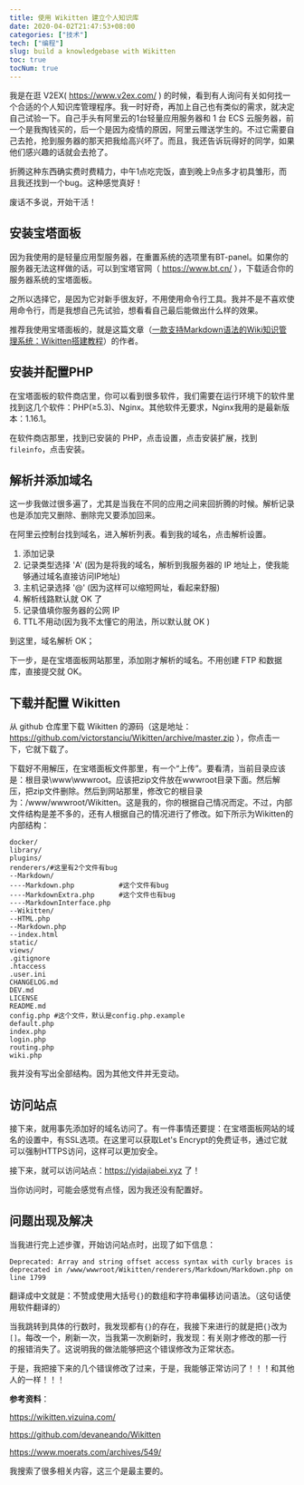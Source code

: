 ```yaml
---
title: 使用 Wikitten 建立个人知识库
date: 2020-04-02T21:47:53+08:00
categories: ["技术"]
tech: ["编程"]
slug: build a knowledgebase with Wikitten
toc: true
tocNum: true
---
```


我是在逛 V2EX( https://www.v2ex.com/ ) 的时候，看到有人询问有关如何找一个合适的个人知识库管理程序。我一时好奇，再加上自己也有类似的需求，就决定自己试验一下。自己手头有阿里云的1台轻量应用服务器和 1 台 ECS 云服务器，前一个是我掏钱买的，后一个是因为疫情的原因，阿里云赠送学生的。不过它需要自己去抢，抢到服务器的那天把我给高兴坏了。而且，我还告诉玩得好的同学，如果他们感兴趣的话就会去抢了。

折腾这种东西确实费时费精力，中午1点吃完饭，直到晚上9点多才初具雏形，而且我还找到一个bug。这种感觉真好！

废话不多说，开始干活！

## 安装宝塔面板

因为我使用的是轻量应用型服务器，在重置系统的选项里有BT-panel。如果你的服务器无法这样做的话，可以到宝塔官网（ https://www.bt.cn/ ），下载适合你的服务器系统的宝塔面板。

之所以选择它，是因为它对新手很友好，不用使用命令行工具。我并不是不喜欢使用命令行，而是我想自己先试验，想看看自己最后能做出什么样的效果。

推荐我使用宝塔面板的，就是这篇文章（[一款支持Markdown语法的Wiki知识管理系统：Wikitten搭建教程](https://www.moerats.com/archives/549/)）的作者。

## 安装并配置PHP

在宝塔面板的软件商店里，你可以看到很多软件，我们需要在运行环境下的软件里找到这几个软件：PHP($\ge$5.3)、Nginx。其他软件无要求，Nginx我用的是最新版本：1.16.1。

在软件商店那里，找到已安装的 PHP，点击设置，点击安装扩展，找到`fileinfo`，点击安装。

## 解析并添加域名

这一步我做过很多遍了，尤其是当我在不同的应用之间来回折腾的时候。解析记录也是添加完又删除、删除完又要添加回来。

在阿里云控制台找到域名，进入解析列表。看到我的域名，点击解析设置。

1. 添加记录
2. 记录类型选择 'A' (因为是将我的域名，解析到我服务器的 IP 地址上，使我能够通过域名直接访问IP地址)
3. 主机记录选择 '@' (因为这样可以缩短网址，看起来舒服)
4. 解析线路默认就 OK 了
5. 记录值填你服务器的公网 IP
6. TTL不用动(因为我不太懂它的用法，所以默认就 OK )

到这里，域名解析 OK；

下一步，是在宝塔面板网站那里，添加刚才解析的域名。不用创建 FTP 和数据库，直接提交就 OK。

## 下载并配置 Wikitten

从 github 仓库里下载 Wikitten 的源码（这是地址：https://github.com/victorstanciu/Wikitten/archive/master.zip ），你点击一下，它就下载了。

下载好不用解压，在宝塔面板文件那里，有一个“上传”。要看清，当前目录应该是：根目录\www\wwwroot。应该把zip文件放在wwwroot目录下面。然后解压，把zip文件删除。然后到网站那里，修改它的根目录为：/www/wwwroot/Wikitten。这是我的，你的根据自己情况而定。不过，内部文件结构是差不多的，还有人根据自己的情况进行了修改。如下所示为Wikitten的内部结构：

```
docker/
library/
plugins/
renderers/#这里有2个文件有bug
--Markdown/
----Markdown.php           #这个文件有bug
----MarkdownExtra.php      #这个文件也有bug
----MarkdownInterface.php
--Wikitten/
--HTML.php
--Markdown.php
--index.html
static/
views/
.gitignore
.htaccess
.user.ini
CHANGELOG.md
DEV.md
LICENSE
README.md
config.php #这个文件，默认是config.php.example
default.php
index.php
login.php
routing.php
wiki.php
```

我并没有写出全部结构。因为其他文件并无变动。

## 访问站点

接下来，就用事先添加好的域名访问了。有一件事情还要提：在宝塔面板网站的域名的设置中，有SSL选项。在这里可以获取Let's Encrypt的免费证书，通过它就可以强制HTTPS访问，这样可以更加安全。

接下来，就可以访问站点：https://yidajiabei.xyz 了！

当你访问时，可能会感觉有点怪，因为我还没有配置好。

## 问题出现及解决

当我进行完上述步骤，开始访问站点时，出现了如下信息：

```
Deprecated: Array and string offset access syntax with curly braces is deprecated in /www/wwwroot/Wikitten/renderers/Markdown/Markdown.php on line 1799
```

翻译成中文就是：不赞成使用大括号`{}`的数组和字符串偏移访问语法。（这句话使用软件翻译的）

当我跳转到具体的行数时，我发现都有`{}`的存在，我接下来进行的就是把`{}`改为`[]`。每改一个，刷新一次，当我第一次刷新时，我发现：有关刚才修改的那一行的报错消失了。这说明我的做法能够把这个错误修改为正常状态。

于是，我把接下来的几个错误修改了过来，于是，我能够正常访问了！！！和其他人的一样！！！

**参考资料**：

https://wikitten.vizuina.com/

https://github.com/devaneando/Wikitten

https://www.moerats.com/archives/549/

我搜索了很多相关内容，这三个是最主要的。